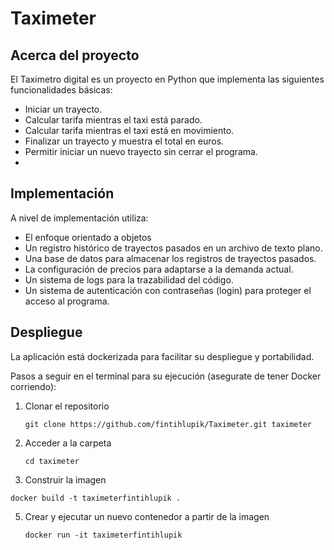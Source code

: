 # Taximeter

## Acerca del proyecto
El Taximetro digital es un proyecto en Python que implementa las siguientes funcionalidades básicas:
- Iniciar un trayecto.
- Calcular tarifa mientras el taxi está parado.
- Calcular tarifa mientras el taxi está en movimiento.
- Finalizar un trayecto y muestra el total en euros.
- Permitir iniciar un nuevo trayecto sin cerrar el programa.
- 
## Implementación
A nivel de implementación utiliza:
- El enfoque orientado a objetos
- Un registro histórico de trayectos pasados en un archivo de texto plano.
- Una base de datos para almacenar los registros de trayectos pasados.
- La configuración de precios para adaptarse a la demanda actual.
- Un sistema de logs para la trazabilidad del código.
- Un sistema de autenticación con contraseñas (login) para proteger el acceso al programa.

## Despliegue
La aplicación está dockerizada para facilitar su despliegue y portabilidad.

Pasos a seguir en el terminal para su ejecución (asegurate de tener Docker corriendo):

1. Clonar el repositorio
   
   `git clone https://github.com/fintihlupik/Taximeter.git taximeter`
   
3. Acceder a la carpeta
   
   `cd taximeter`
   
4. Construir la imagen
   
  `docker build -t taximeterfintihlupik .`
  
5. Crear y ejecutar un nuevo contenedor a partir de la imagen
   
   `docker run -it taximeterfintihlupik`


